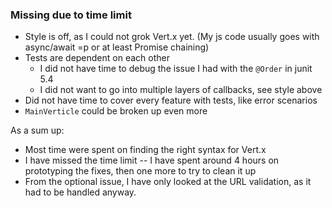 ### Missing due to time limit
 * Style is off, as I could not grok Vert.x yet. (My js code usually goes with async/await =p or at least Promise chaining)
 * Tests are dependent on each other
   * I did not have time to debug the issue I had with the `@Order` in junit 5.4
   * I did not want to go into multiple layers of callbacks, see style above
 * Did not have time to cover every feature with tests, like error scenarios
 * `MainVerticle` could be broken up even more

As a sum up:
 * Most time were spent on finding the right syntax for Vert.x
 * I have missed the time limit -- I have spent around 4 hours on prototyping the fixes, then one more to try to clean it up
 * From the optional issue, I have only looked at the URL validation, as it had to be handled anyway.
